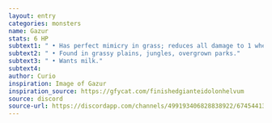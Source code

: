 ```yaml
---
layout: entry
categories: monsters 
name: Gazur 
stats: 6 HP
subtext1: " • Has perfect mimicry in grass; reduces all damage to 1 when near tall grass as it withers and drops to the ground and possesses another bush."
subtext2: " • Found in grassy plains, jungles, overgrown parks."
subtext3: " • Wants milk."
subtext4: 
author: Curio
inspiration: Image of Gazur
inspiration_source: https://gfycat.com/finishedgianteidolonhelvum
source: discord
source-url: https://discordapp.com/channels/499193406828838922/674544134798966806/693041267331825716
---
```

